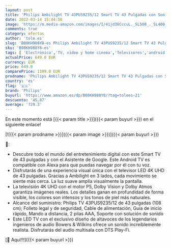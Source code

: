 ```yaml
---
layout: post
title: 'Philips Ambilight TV 43PUS9235/12 Smart TV 43 Pulgadas con Sonido de Bowers & Wilkins  P5 Engine  4K UHD  Dolby Vision∙Atmos  Android TV  HDR 10+  Control por Voz  [Modelo de 2020/2021]'
date: 2022-03-14 15:44:50
image: 'https://m.media-amazon.com/images/I/41jd38CccuL._SL500_._SL400_.jpg'
comments: true
category: ofertas
author: 'tole.es'
slug: 'B08KH988Y8-es Philips Ambilight TV 43PUS9235/12 Smart TV 43 Pulgadas con...'
sku: 'B08KH988Y8-es'
tags: [ 'Electrónica','TV, vídeo y home cinema','Televisores','android','philips', ]
actualPrice: 649.0 EUR
currency: EUR
price: 649.0
comparePrice: 1199.0 EUR
prodname: 'Philips Ambilight TV 43PUS9235/12 Smart TV 43 Pulgadas con Sonido de Bowers & Wilkins  P5 Engine  4K UHD  Dolby Vision∙Atmos  Android TV  HDR 10+  Control por Voz  [Modelo de 2020/2021]'
country: 'es'
flag: '🇪🇸'
brand: 'Philips'
buyurl: 'https://www.amazon.es/dp/B08KH988Y8/?tag=tolees-21'
descuento: '45.87'
average: '729.3'
---
```


En este momento está [{{< param title >}}]({{< param buyurl >}}) en el siguiente enlace!

[![{{< param prodname >}}]({{< param image >}})]({{< param buyurl >}})

🔎:

- Descubre todo el mundo del entretenimiento digital con este Smart TV de 43 pulgadas y con el Asistente de Google. Este Android TV es compatible con Alexa para que puedas navegar por él con tu voz.
- Disfrutarás de una experiencia visual única con el televisor LED 4K UHD de 43 pulgadas. Gracias a Ambilight en 3 lados, cada movimiento se siente más cerca. La luz suave amplía visualmente la pantalla.
- La televisión 4K UHD con el motor P5, Dolby Vision y Dolby Atmos garantiza imágenes reales. Los detalles ganan en profundidad de forma visible, los colores son intensos y los tonos de piel más naturales.
- Alcance del suministro: Philips TV 43PUS9235/12 de 43 pulgadas (108 cm); Folleto legal y de seguridad, Cable de alimentación, Guía de inicio rápido, Mando a distancia, 2 pilas AAA, Soporte con solución de sonido
- Este LED TV con el exclusivo diseño de altavoces de los legendarios ingenieros de audio Bowers & Wilkins ofrece un sonido increíblemente realista. Disfrutarás del audio multisala con DTS Play-Fi.

[🛒 Aquí!!!]({{< param buyurl >}})
